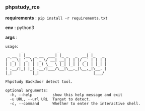 ### phpstudy_rce

**requirements** : `pip install -r requirements.txt`

**env** : python3

**args** :

```
usage:
       _               _             _
 _ __ | |__  _ __  ___| |_ _   _  __| |_   _
| '_ \| '_ \| '_ \/ __| __| | | |/ _` | | | |
| |_) | | | | |_) \__ \ |_| |_| | (_| | |_| |
| .__/|_| |_| .__/|___/\__|\__,_|\__,_|\__, |
|_|         |_|                        |___/

Phpstudy Backdoor detect tool.

optional arguments:
  -h, --help         show this help message and exit
  -u URL, --url URL  Target to detect.
  -c, --command      Whether to enter the interactive shell.
```
